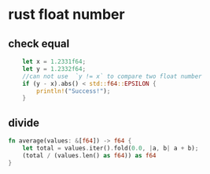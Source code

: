 # rust float number

## check equal

``` rust
    let x = 1.2331f64;
    let y = 1.2332f64;
    //can not use  `y != x` to compare two float number
    if (y - x).abs() < std::f64::EPSILON {
        println!("Success!");
    }
```

## divide

``` rust
fn average(values: &[f64]) -> f64 {
    let total = values.iter().fold(0.0, |a, b| a + b);
    (total / (values.len() as f64)) as f64
}
```
